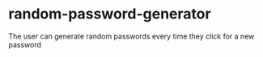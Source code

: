 # random-password-generator
The user can generate random passwords every time they click for a new password
